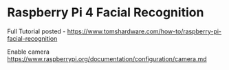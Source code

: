 # Raspberry Pi 4 Facial Recognition



Full Tutorial posted - https://www.tomshardware.com/how-to/raspberry-pi-facial-recognition

Enable camera
https://www.raspberrypi.org/documentation/configuration/camera.md
